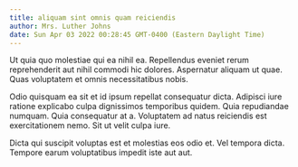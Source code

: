 ```yaml
---
title: aliquam sint omnis quam reiciendis
author: Mrs. Luther Johns
date: Sun Apr 03 2022 00:28:45 GMT-0400 (Eastern Daylight Time)
---
```

Ut quia quo molestiae qui ea nihil ea. Repellendus eveniet rerum reprehenderit aut nihil commodi hic dolores. Aspernatur aliquam ut quae. Quas voluptatem et omnis necessitatibus nobis.

 Odio quisquam ea sit et id ipsum repellat consequatur dicta. Adipisci iure ratione explicabo culpa dignissimos temporibus quidem. Quia repudiandae numquam. Quia consequatur at a. Voluptatem ad natus reiciendis est exercitationem nemo. Sit ut velit culpa iure.

 Dicta qui suscipit voluptas est et molestias eos odio et. Vel tempora dicta. Tempore earum voluptatibus impedit iste aut aut.